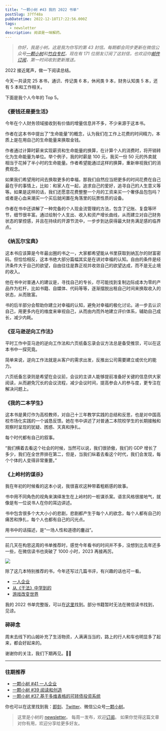 ```yaml
---
title: "一颗小树 #43 我的 2022 书单"
postSlug: 37ff48a
pubDatetime: 2022-12-18T17:22:56.000Z
tags:
  - newsletter
description: 阅读是一味解药。
---
```


> _你好，我是小树。这是我为你写的第 43 封信。每期都会同步更新在微信公众号[一颗小树](https://weixin.sogou.com/weixin?query=a_warm_tree)和[竹白专栏](https://xiaoshu.zhubai.love)。现在有 171 位朋友订阅了这封信，也欢迎你[邮件订阅](https://xiaoshu.zhubai.love)，第一时间收到更新推送。_

2022 接近尾声，做一下阅读总结。

今天一共读完 25 本书，通识、传记类 6 本，休闲类 9 本，财务认知类 5 本，还有 5 本和工作相关。

下面是我个人今年的 Top 5。

### 《要钱还是要生活》

今年在个人财务领域接收到有价值的增量信息并不多，不少来源于这本书。

作者在这本书中提出了“生命能量”的概念，认为我们在工作上花费的时间精力，本质上是在用自己的生命能量来换取金钱。

作者通过计算时薪来实现薪资和生命能量的换算，在计算个人的消费时，将开销转化为生命能量为单位。举个例子，我的时薪是 100 元，我买一份 50 元的外卖就相当于花掉了半小时的生命能量。作者希望能通过这样的换算，重新审视我们的消费观念。

如果我们希望用时间去换取更多的幸福，那我们自然应当把更多的时间花费在自己最在乎的事情上，比如：和家人在一起，追求自己的爱好，追寻自己的人生意义等等。如果是这样的话，我们还愿意花费整整一个月的工资来买一个奢侈品包包吗？或者是心血来潮买一个买后就闲置在角落里的玩票性质的设备。

作者在书中还讲解了一种完备的个人现金流管理的方法，包含了记账、复盘等环节，细节很丰富。通过绘制个人支出、收入和资产增长曲线，从而建立对自己财务状态的掌控感，并且在持续的开源节流中，一步步到达获得最大财务满足感的临界点。

### 《纳瓦尔宝典》

这本书应该算是今年最出圈的书之一，大家都希望能从书里获取到纳瓦尔的财富密码。但恰恰相反，这本书绝大部分篇幅其实是在讲对幸福的认知。自由的条件是经济条件大于自己的欲望，自由往往是靠正视并收敛自己的欲望达成，而不是无止境的收入。

他在书中对普通人的建议是，寻找自己的专长，尽可能找到复制边际成本为零的产品作为杠杆，比如书籍、自媒体、代码等等，逐渐摆脱出租自己时间来换取收入的状态，从而致富。

书的后半部分会帮助你建立对幸福的认知，避免对幸福的极化讨论。进一步去认识自己，用更多内在的维度来审视自己，从而由内而外地建立评价体系，辅助自己成长，减少内耗。

### 《亚马逊逆向工作法》

平时工作中亚马逊的逆向工作法和六页纸备忘录会议方法总是备受推崇，可以在这本书中一探究竟。

简单来说，逆向工作法就是从客户的需求出发，反推出公司需要建立或优化的能力。

六页纸备忘录则是希望在会议前，会议的主讲人能够提前准备好关键的信息供大家阅读，从而避免冗长的会议流程，减少会议时间，提高参会人的参与度，更专注在解决问题上。

### 《我的二本学生》

这本书是黄灯作为高校教师，对自己十三年教学实践的总结和反思，也是对中国高校市场化实践的一个诚恳反馈。她在书中讲述了对普通二本院校学生的长期接触和观察时呈现的犹疑、困惑、天真和挣扎。

每个时代都有自己的叙事。

“我们横着去看这个社会的时候，当然可以说，我们很骄傲，我们的 GDP 增长了多少，我们在全世界排在第二，但是，当我们纵着去看这个时代，我们会发现，每个个体的人变得非常重要。”

### 《上岭村的谋杀》

我在年初的时候看的这本小说，我很喜欢这种带着粗粝感的故事。

书中用不同角色的视角来演绎发生在上岭村的一桩谋杀案。语言风格很接地气，就像是有一位说书人在你的耳边讲述。

书中包含很多个大大小小的悲剧，悲剧都产生于每个人的欲念，每个人都有自己的痛苦和挣扎，每个人也都有自己的闪光点。

用书中的话描述，是“一场人性和道德的鏖战”。

---

前几天在构思这周的书单推荐时，感觉今年看书的时间并不多，没想到比去年还多一些，在微信读书也突破了 1000 小时，2023 再接再厉。

![](/images/newsletter-43/weread.jpeg)

除了这几本特别推荐的书，今年还写过几篇书评，有兴趣的话也可一看。

- [一人企业](https://mp.weixin.qq.com/s/Pl3M8W3SSGjPTCA7tIx8wg)
- [从《干法》中学到的](https://mp.weixin.qq.com/s/6KYZSGqdB-kdh2GCHF7GOg)
- [游戏改变世界](https://mp.weixin.qq.com/s/3TsPwIFk_25cbdNGRYcCYg)

我的 2022 书单完整版，可以在[这里](https://open.weixin.qq.com/connect/oauth2/authorize?appid=wx8ffef4695bc01c1b&redirect_uri=https%3A%2F%2Fweread.qq.com%2Fmisc%2Fbooklist%2F17643822_7EBb3x4yo&response_type=code&scope=snsapi_base&state=ok_userinfo#wechat_redirect)找到。部分书籍暂时无法在微信读书找到，见谅。

### 碎碎念

周末去线下的山姆补充了生活物资，人满满当当的，路上的行人和车也明显多了起来，都会好起来的。

谢谢你的关注，我们下期再见。👋🏻

---

### 往期推荐

- [一颗小树 #41 一人企业](https://mp.weixin.qq.com/s/Pl3M8W3SSGjPTCA7tIx8wg)
- [一颗小树 #39 阅读和创造](https://mp.weixin.qq.com/s/xglH4LyOvbnPaK09P0nfsg)
- [一颗小树 #37 基于多维表格的可转债投资系统](https://mp.weixin.qq.com/s/Zup4Q6iX5lFxJT1jDpiJWA)

你也可以在这里找到我：[即刻](https://okjk.co/3Vsn5T)、[Twitter](https://twitter.com/yeshu_in_future)、微信公众号[一颗小树](https://weixin.sogou.com/weixin?query=a_warm_tree)。

> 这里是小树的 [newsletter](https://xiaoshu.zhubai.love)。 每周一发布，欢迎[订阅](https://xiaoshu.zhubai.love)。
> 如果你觉得这篇文章对你有用，欢迎分享给更多好友。
